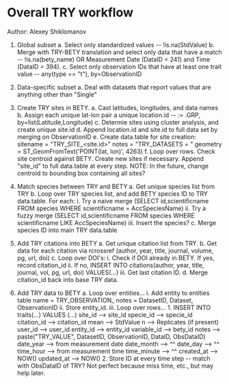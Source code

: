 # Overall TRY workflow
Author: Alexey Shiklomanov

  1. Global subset
    a. Select only standardized values -- !is.na(StdValue)
    b. Merge with TRY-BETY translation and select only data that have a match -- !is.na(bety_name) OR Measurement Date (DataID = 241) and Time (DataID = 394).
    c. Select only observation IDs that have at least one trait value -- any(type == "t"), by=ObservationID

  2. Data-specific subset
    a. Deal with datasets that report values that are anything other than "Single"
  
  3. Create TRY sites in BETY.
    a. Cast latitudes, longitudes, and data names
    b. Assign each unique lat-lon pair a unique location.id -- := .GRP, by=list(Latitude,Longitude)
    c. Determie sites using cluster analysis, and create unique site.id
    d. Append location.id and site.id to full data set by merging on ObservationID
    e. Create data.table for site creation:
        sitename = "TRY_SITE_<site.id>"
        notes = "TRY_DATASETS = <dataset IDs>"
        geometry = ST_GeomFromText('POINT(lat, lon)', 4263)
    f. Loop over rows. Check site centroid against BETY. Create new sites if necessary. Append "site_id" to full data.table at every step.
        NOTE: In the future, change centroid to bounding box containing all sites?
  
  4. Match species between TRY and BETY
    a. Get unique species list from TRY
    b. Loop over TRY species list, and add BETY species ID to TRY data.table. For each:
      i. Try a naive merge (SELECT id,scientificname FROM species WHERE scientificname = AccSpeciesName)
      ii. Try a fuzzy merge (SELECT id,scientificname FROM species WHERE scientificname LIKE AccSpeciesName)
      iii. Insert the species?
    c. Merge species ID into main TRY data.table
  
  5. Add TRY citations into BETY
    a. Get unique citation list from TRY.
    b. Get data for each citation via rcrossref (author, year, title, journal, volume, pg, url, doi)
    c. Loop over DOI's:
        i. Check if DOI already in BETY. If yes, record citation_id
        ii. If no, INSERT INTO citations(author, year, title, journal, vol, pg, url, doi) VALUES(...)
        iii. Get last citation ID.
    d. Merge citation_id back into base TRY data.

6. Add TRY data to BETY
    a. Loop over entities...
      i. Add entity to entities table
        name = TRY_OBSERVATION_<ObservationID>
        notes = DatasetID, Dataset, ObservationID
      ii. Store entity_id.
      iii. Loop over rows...
        1. INSERT INTO traits(...) VALUES (...)
          site_id --> site_id
          specie_id --> specie_id
          citation_id --> citation_id
          mean --> StdValue
          n --> Replicates (if present)
          user_id --> user_id
          entity_id --> entity_id
          variable_id --> bety_id
          notes --> paste("TRY_VALUE", DatasetID, ObservationID, DataID, ObsDataID)
          date_year --> from measurement date
          date_month --> ^^
          date_day --> ^^
          time_hour --> from measurement time
          time_minute --> ^^
          created_at --> NOW()
          updated_at --> NOW()
        2. Store ID at every time step -- match with ObsDataID of TRY? Not perfect because miss time, etc., but may help later.
      
